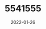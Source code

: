 ---
title: 5541555
date: 2022-01-26
draft: false
name: 甘城なつき
img_url: https://ae05.alicdn.com/kf/H61ac6d9f97654e8fb356005358d2b814E.png
original_fn: DSCF0454.jpg
tags:
- 甘城なつき

---